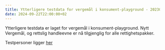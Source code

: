 ```yaml
---
title: Ytterligere testdata for vergemål i konsument-playground - 20230922
date: 2024-09-22T22:00:00+02
---
```


Ytterligere testdata er laget for vergemål i konsument-playground. Nytt Vergemål, og rettslig handleevne er nå tilgjenglig for alle rettighetspakker. <br>

Testpersoner ligger [her](https://skatteetaten.github.io/folkeregisteret-api-dokumentasjon/dokumenter/20230922_testdataRettslighandleevneOgVergemaal.txt)

